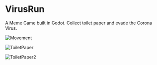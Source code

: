 # VirusRun
A Meme Game built in Godot. Collect toilet paper and evade the Corona Virus.

![Movement](https://gyazo.com/0e271b5190941f64a2ee23addeadc902.gif)

![ToiletPaper](https://gyazo.com/47303f88707b6fe776644cb3f3edfefe.png)

![ToiletPaper2](https://gyazo.com/ebe993a43c5621553f81f2c96183f5a9.gif)
